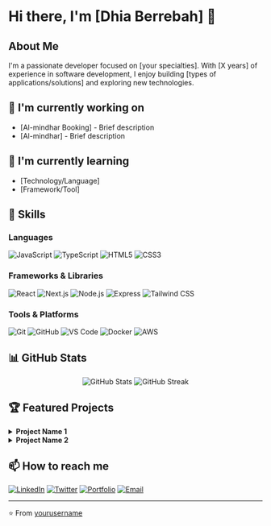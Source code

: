 # Hi there, I'm [Dhia Berrebah] 👋

## About Me
I'm a passionate developer focused on [your specialties]. With [X years] of experience in software development, I enjoy building [types of applications/solutions] and exploring new technologies.

## 🔭 I'm currently working on
- [Al-mindhar Booking] - Brief description
- [Al-mindhar] - Brief description

## 🌱 I'm currently learning
- [Technology/Language]
- [Framework/Tool]

## 💼 Skills

### Languages
![JavaScript](https://img.shields.io/badge/-JavaScript-F7DF1E?style=flat-square&logo=javascript&logoColor=black)
![TypeScript](https://img.shields.io/badge/-TypeScript-3178C6?style=flat-square&logo=typescript&logoColor=white)
![HTML5](https://img.shields.io/badge/-HTML5-E34F26?style=flat-square&logo=html5&logoColor=white)
![CSS3](https://img.shields.io/badge/-CSS3-1572B6?style=flat-square&logo=css3&logoColor=white)

### Frameworks & Libraries
![React](https://img.shields.io/badge/-React-61DAFB?style=flat-square&logo=react&logoColor=black)
![Next.js](https://img.shields.io/badge/-Next.js-000000?style=flat-square&logo=next.js&logoColor=white)
![Node.js](https://img.shields.io/badge/-Node.js-339933?style=flat-square&logo=node.js&logoColor=white)
![Express](https://img.shields.io/badge/-Express-000000?style=flat-square&logo=express&logoColor=white)
![Tailwind CSS](https://img.shields.io/badge/-Tailwind_CSS-38B2AC?style=flat-square&logo=tailwind-css&logoColor=white)

### Tools & Platforms
![Git](https://img.shields.io/badge/-Git-F05032?style=flat-square&logo=git&logoColor=white)
![GitHub](https://img.shields.io/badge/-GitHub-181717?style=flat-square&logo=github&logoColor=white)
![VS Code](https://img.shields.io/badge/-VS_Code-007ACC?style=flat-square&logo=visual-studio-code&logoColor=white)
![Docker](https://img.shields.io/badge/-Docker-2496ED?style=flat-square&logo=docker&logoColor=white)
![AWS](https://img.shields.io/badge/-AWS-232F3E?style=flat-square&logo=amazon-aws&logoColor=white)

## 📊 GitHub Stats

<div align="center">
  <img src="https://github-readme-stats.vercel.app/api?username=yourusername&show_icons=true&theme=tokyonight" alt="GitHub Stats" />
  <img src="https://github-readme-streak-stats.herokuapp.com/?user=yourusername&theme=tokyonight" alt="GitHub Streak" />
</div>

## 🏆 Featured Projects

<details>
  <summary><b>Project Name 1</b></summary>
  <br/>
  <p>
    Description of the project, technologies used, and your role in it. Include challenges you overcame and what you learned.
  </p>
  <p>
    <a href="https://github.com/yourusername/project1">View Repository</a> •
    <a href="https://project1-demo.com">Live Demo</a>
  </p>
</details>

<details>
  <summary><b>Project Name 2</b></summary>
  <br/>
  <p>
    Description of the project, technologies used, and your role in it. Include challenges you overcame and what you learned.
  </p>
  <p>
    <a href="https://github.com/yourusername/project2">View Repository</a> •
    <a href="https://project2-demo.com">Live Demo</a>
  </p>
</details>

## 📫 How to reach me

[![LinkedIn](https://img.shields.io/badge/-LinkedIn-0A66C2?style=flat-square&logo=linkedin&logoColor=white)](https://linkedin.com/in/yourusername)
[![Twitter](https://img.shields.io/badge/-Twitter-1DA1F2?style=flat-square&logo=twitter&logoColor=white)](https://twitter.com/yourusername)
[![Portfolio](https://img.shields.io/badge/-Portfolio-000000?style=flat-square&logo=react&logoColor=white)](https://yourportfolio.com)
[![Email](https://img.shields.io/badge/-Email-D14836?style=flat-square&logo=gmail&logoColor=white)](mailto:your.email@example.com)

---

⭐️ From [yourusername](https://github.com/yourusername)
